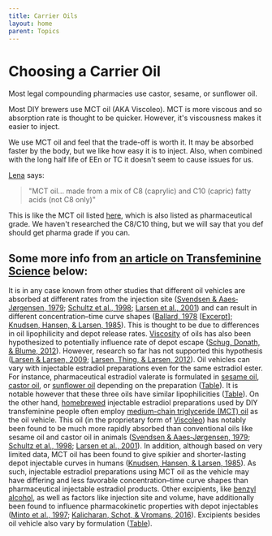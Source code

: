 ```yaml
---
title: Carrier Oils
layout: home
parent: Topics
---
```


# Choosing a Carrier Oil

Most legal compounding pharmacies use castor, sesame, or sunflower oil.

Most DIY brewers use MCT oil (AKA Viscoleo). MCT is more viscous and so absorption rate is thought to be quicker. However, it's viscousness makes it easier to inject.

We use MCT oil and feel that the trade-off is worth it. It may be absorbed faster by the body, but we like how easy it is to inject. Also, when combined with the long half life of EEn or TC it doesn't seem to cause issues for us. 

[Lena](https://groups.io/g/MTFHRT/wiki/29602) says:
> "MCT oil... made from a mix of C8 (caprylic) and C10 (capric) fatty acids (not C8 only)"

This is like the MCT oil listed [here](https://www.medical-and-lab-supplies.com/catalog/product/view/id/24082/s/mct-60-40-caprylic-c8-capric-c10-oil/category/2316/), which is also listed as pharmaceutical grade. We haven't researched the C8/C10 thing, but we will say that you def should get pharma grade if you can. 

## Some more info from [an article on Transfeminine Science](https://transfemscience.org/articles/injectable-e2-meta-analysis/#data-quality-limitations-and-variability-between-studies) below:

<p>It is in any case known from other studies that different oil vehicles are absorbed at different rates from the injection site (<a href="https://doi.org/10.1111/j.1600-0773.1979.tb02404.x">Svendsen &amp; Aaes‐Jørgensen, 1979</a>; <a href="https://doi.org/10.1016/S0378-5173(98)00121-5">Schultz et al., 1998</a>; <a href="https://doi.org/10.1016/S0378-5173(01)00860-2">Larsen et al., 2001</a>) and can result in different concentration–time curve shapes (<a href="https://scholar.google.com/scholar?cluster=7643602853178335452">Ballard, 1978</a> [<a href="https://archive.is/PbwqF">Excerpt</a>]; <a href="https://doi.org/10.1111/j.1600-0447.1985.tb08535.x">Knudsen, Hansen, &amp; Larsen, 1985</a>). This is thought to be due to differences in oil lipophilicity and depot release rates. <a href="https://en.wikipedia.org/wiki/Viscosity">Viscosity</a> of oils has also been hypothesized to potentially influence rate of depot escape (<a href="https://doi.org/10.5414/cp201589">Schug, Donath, &amp; Blume, 2012</a>). However, research so far has not supported this hypothesis (<a href="https://doi.org/10.1208/s12248-009-9153-9">Larsen &amp; Larsen, 2009</a>; <a href="https://doi.org/10.1007/978-1-4614-0554-2_7">Larsen, Thing, &amp; Larsen, 2012</a>). Oil vehicles can vary with injectable estradiol preparations even for the same estradiol ester. For instance, pharmaceutical estradiol valerate is formulated in <a href="https://en.wikipedia.org/wiki/Sesame_oil">sesame oil</a>, <a href="https://en.wikipedia.org/wiki/Castor_oil">castor oil</a>, or <a href="https://en.wikipedia.org/wiki/Sunflower_oil">sunflower oil</a> depending on the preparation (<a href="https://files.transfemscience.org/pdfs/docs/Injectable%20Estradiol%20Vehicles%20and%20Their%20Compositions%20and%20Properties.pdf">Table</a>). It is notable however that these three oils have similar lipophilicities (<a href="https://files.transfemscience.org/pdfs/docs/Injectable%20Estradiol%20Vehicles%20and%20Their%20Compositions%20and%20Properties.pdf">Table</a>). On the other hand, <a href="https://en.wiktionary.org/wiki/homebrew">homebrewed</a> injectable estradiol preparations used by DIY transfeminine people often employ <a href="https://en.wikipedia.org/wiki/Medium-chain_triglyceride">medium-chain triglyceride (MCT) oil</a> as the oil vehicle. This oil (in the proprietary form of <a href="https://en.wikipedia.org/wiki/Viscoleo">Viscoleo</a>) has notably been found to be much more rapidly absorbed than conventional oils like sesame oil and castor oil in animals (<a href="https://doi.org/10.1111/j.1600-0773.1979.tb02404.x">Svendsen &amp; Aaes‐Jørgensen, 1979</a>; <a href="https://doi.org/10.1016/S0378-5173(98)00121-5">Schultz et al., 1998</a>; <a href="https://doi.org/10.1016/S0378-5173(01)00860-2">Larsen et al., 2001</a>). In addition, although based on very limited data, MCT oil has been found to give spikier and shorter-lasting depot injectable curves in humans (<a href="https://doi.org/10.1111/j.1600-0447.1985.tb08535.x">Knudsen, Hansen, &amp; Larsen, 1985</a>). As such, injectable estradiol preparations using MCT oil as the vehicle may have differing and less favorable concentration–time curve shapes than pharmaceutical injectable estradiol products. Other excipients, like <a href="https://en.wikipedia.org/wiki/Benzyl_alcohol">benzyl alcohol</a>, as well as factors like injection site and volume, have additionally been found to influence pharmacokinetic properties with depot injectables (<a href="https://jpet.aspetjournals.org/content/281/1/93.short">Minto et al., 1997</a>; <a href="https://doi.org/10.1016/j.ejps.2015.12.011">Kalicharan, Schot, &amp; Vromans, 2016</a>). Excipients besides oil vehicle also vary by formulation (<a href="https://files.transfemscience.org/pdfs/docs/Injectable%20Estradiol%20Vehicles%20and%20Their%20Compositions%20and%20Properties.pdf">Table</a>).</p>